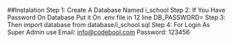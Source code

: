 
##Instalation 
   Step 1: Create A Database Named i_school
   Step 2: If You Have Password On Database Put it On .env file in  12 line DB_PASSWORD=
   Step 3: Then import database from  database/i_school.sql
   Step 4: For Login As Super Admin use Email: info@codebool.com Password: 123456

		
		
